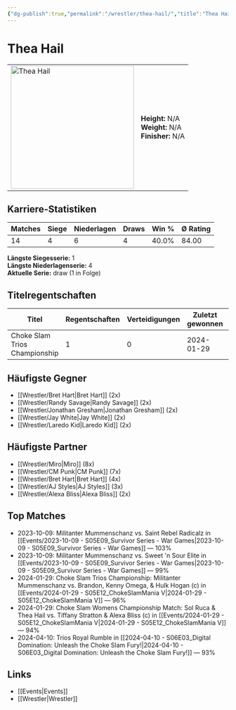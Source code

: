 ```yaml
---
{"dg-publish":true,"permalink":"/wrestler/thea-hail/","title":"Thea Hail","tags":["wrestler"],"noteIcon":""}
---
```



# Thea Hail

<table>
        <tr>
        <td><img src="https://github.com/CptSpaulding1980/choke-slam-wrestling/releases/download/images/Thea_Hail.png" width="280" alt="Thea Hail"></td>
        <td>
        <b>Height:</b> N/A<br>
        <b>Weight:</b> N/A<br>
        <b>Finisher:</b> N/A<br>
        </td>
        </tr>
        </table>
        
## Karriere-Statistiken

| Matches | Siege | Niederlagen | Draws | Win % | Ø Rating |
|---------|-------|-------------|-------|-------|-----------|
| 14 | 4 | 6 | 4 | 40.0% | 84.00 |

**Längste Siegesserie:** 1<br>**Längste Niederlagenserie:** 4<br>**Aktuelle Serie:** draw (1 in Folge)

## Titelregentschaften
| Titel | Regentschaften | Verteidigungen | Zuletzt gewonnen | Aktuell |
|-------|---------------|----------------|------------------|---------|
| Choke Slam Trios Championship | 1 | 0 | 2024-01-29 |  |


## Häufigste Gegner
- [[Wrestler/Bret Hart\|Bret Hart]] (2x)
- [[Wrestler/Randy Savage\|Randy Savage]] (2x)
- [[Wrestler/Jonathan Gresham\|Jonathan Gresham]] (2x)
- [[Wrestler/Jay White\|Jay White]] (2x)
- [[Wrestler/Laredo Kid\|Laredo Kid]] (2x)

## Häufigste Partner
- [[Wrestler/Miro\|Miro]] (8x)
- [[Wrestler/CM Punk\|CM Punk]] (7x)
- [[Wrestler/Bret Hart\|Bret Hart]] (4x)
- [[Wrestler/AJ Styles\|AJ Styles]] (3x)
- [[Wrestler/Alexa Bliss\|Alexa Bliss]] (2x)

## Top Matches
- 2023-10-09: Militanter Mummenschanz vs. Saint Rebel Radicalz in [[Events/2023-10-09 - S05E09_Survivor Series - War Games\|2023-10-09 - S05E09_Survivor Series - War Games]] — 103%
- 2023-10-09: Militanter Mummenschanz vs. Sweet 'n Sour Elite in [[Events/2023-10-09 - S05E09_Survivor Series - War Games\|2023-10-09 - S05E09_Survivor Series - War Games]] — 99%
- 2024-01-29: Choke Slam Trios Championship: Militanter Mummenschanz vs. Brandon, Kenny Omega, & Hulk Hogan (c) in [[Events/2024-01-29 - S05E12_ChokeSlamMania V\|2024-01-29 - S05E12_ChokeSlamMania V]] — 96%
- 2024-01-29: Choke Slam Womens Championship Match: Sol Ruca & Thea Hail vs. Tiffany Stratton & Alexa Bliss (c) in [[Events/2024-01-29 - S05E12_ChokeSlamMania V\|2024-01-29 - S05E12_ChokeSlamMania V]] — 94%
- 2024-04-10: Trios Royal Rumble in [[2024-04-10 - S06E03_Digital Domination: Unleash the Choke Slam Fury!\|2024-04-10 - S06E03_Digital Domination: Unleash the Choke Slam Fury!]] — 93%

## Links
- [[Events\|Events]]
- [[Wrestler\|Wrestler]]
